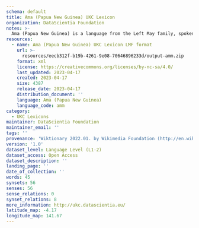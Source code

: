 ```yaml
---
schema: default
title: Ama (Papua New Guinea) UKC Lexicon
organization: DataScientia Foundation
notes: >-
  Ama (Papua New Guinea) is a language from the Left May family, spoken in Oceania. The UKC Lexicon of Ama (Papua New Guinea) is represented as a lexico-semantic network. It consists of words, word senses, synsets, as well as sense-level and synset-level relationships.
resources:
  - name: Ama (Papua New Guinea) UKC Lexicon LMF format
    url: >-
      resources/eecb312f-b19b-4261-9e08-70646896233d/output-amm.zip
    format: xml
    license: https://creativecommons.org/licenses/by-nc-sa/4.0/
    last_updated: 2023-04-17
    created: 2023-04-17
    size: 4387
    release_date: 2023-04-17
    distribution_document: ''
    language: Ama (Papua New Guinea)
    language_code: amm
category:
  - UKC Lexicons
maintainer: DataScientia Foundation
maintainer_email: ''
tags: ''
provenance: 'Wiktionary 2022.01. by Wikimedia Foundation (http://en.wiktionary.org); CogNet 2.1 by Khuyagbaatar Batsuren, National University of Mongolia (http://cognet.ukc.disi.unitn.it); Princeton WordNet 2.1 by Princeton University (https://wordnet.princeton.edu)'
version: '1.0'
dataset_level: Language Level (L1-2)
dataset_access: Open Access
dataset_description: ''
landing_page: ''
date_of_collection: ''
words: 45
synsets: 56
senses: 56
sense_relations: 0
synset_relations: 8
more_information: http://ukc.datascientia.eu/
latitude_map: -4.17
longitude_map: 141.67
---
```

